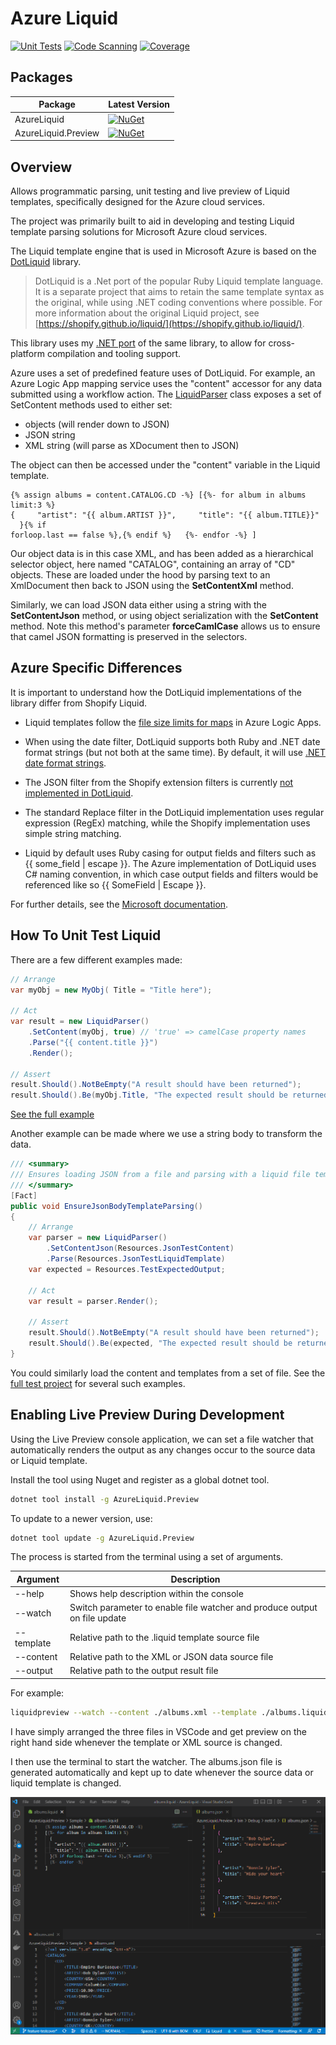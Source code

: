 # Azure Liquid

[![Unit Tests](https://github.com/lekman/AzureLiquid/actions/workflows/ci_unit_tests.yml/badge.svg)](https://github.com/lekman/AzureLiquid/actions/workflows/ci_unit_tests.yml)
[![Code Scanning](https://github.com/lekman/AzureLiquid/actions/workflows/codeql.yml/badge.svg)](https://github.com/lekman/AzureLiquid/actions/workflows/codeql.yml)
[![Coverage](https://codecov.io/gh/lekman/AzureLiquid/branch/main/graph/badge.svg?token=6449B7XRCS)](https://codecov.io/gh/lekman/AzureLiquid)

## Packages

| Package | Latest Version |
| ------- | -------------- |
| AzureLiquid | [![NuGet](https://img.shields.io/nuget/v/AzureLiquid.svg)](https://www.nuget.org/packages/AzureLiquid) |
| AzureLiquid.Preview | [![NuGet](https://img.shields.io/nuget/v/AzureLiquid.Preview.svg)](https://www.nuget.org/packages/AzureLiquid.Preview) |

## Overview

Allows programmatic parsing, unit testing and live preview of Liquid templates, specifically designed for the Azure cloud services.

The project was primarily built to aid in developing and testing Liquid template parsing solutions for Microsoft Azure cloud services.

The Liquid template engine that is used in Microsoft Azure is based on the [DotLiquid](https://github.com/dotliquid/dotliquid) library.

> DotLiquid is a .Net port of the popular Ruby Liquid template language. It is a separate project that aims to retain the same template syntax as the original, while using .NET coding conventions where possible. For more information about the original Liquid project, see [https://shopify.github.io/liquid/](https://shopify.github.io/liquid/).

This library uses my [.NET port](https://github.com/lekman/dotliquid-net6) of the same library, to allow for cross-platform compilation and tooling support.

Azure uses a set of predefined feature uses of DotLiquid. For example, an Azure Logic App mapping service uses the "content" accessor for any data submitted using a workflow action. The [LiquidParser](https://github.com/lekman/AzureLiquid/blob/main/AzureLiquid/LiquidParser.cs") class exposes a set of SetContent methods used to either set:

- objects (will render down to JSON)
- JSON string
- XML string (will parse as XDocument then to JSON)

The object can then be accessed under the "content" variable in the Liquid template.

```jinja
{% assign albums = content.CATALOG.CD -%} [{%- for album in albums limit:3 %}  
{     "artist": "{{ album.ARTIST }}",     "title": "{{ album.TITLE}}"   }{% if
forloop.last == false %},{% endif %}   {%- endfor -%} ]
```

Our object data is in this case XML, and has been added as a hierarchical selector object, here named "CATALOG", containing an array of "CD" objects. These are loaded under the hood by parsing text to an XmlDocument then back to JSON using the **SetContentXml** method.

Similarly, we can load JSON data either using a string with the **SetContentJson** method, or using object serialization with the **SetContent** method. Note this method's parameter **forceCamlCase** allows us to ensure that camel JSON formatting is preserved in the selectors.

## Azure Specific Differences

It is important to understand how the DotLiquid implementations of the library differ from Shopify Liquid.

- Liquid templates follow the [file size limits for maps](https://learn.microsoft.com/en-us/azure/logic-apps/logic-apps-limits-and-config#artifact-capacity-limits) in Azure Logic Apps.
- When using the date filter, DotLiquid supports both Ruby and .NET date format strings (but not both at the same time). By default, it will use [.NET date format strings](<http://msdn.microsoft.com/en-us/library/8kb3ddd4(v=vs.110).aspx>).
- The JSON filter from the Shopify extension filters is currently [not implemented in DotLiquid](https://github.com/dotliquid/dotliquid/issues/384).

- The standard Replace filter in the DotLiquid implementation uses regular expression (RegEx) matching, while the Shopify implementation uses simple string matching.

- Liquid by default uses Ruby casing for output fields and filters such as {{ some_field | escape }}. The Azure implementation of DotLiquid uses C# naming convention, in which case output fields and filters would be referenced like so {{ SomeField | Escape }}.

For further details, see the [Microsoft documentation](https://learn.microsoft.com/en-us/azure/logic-apps/logic-apps-enterprise-integration-liquid-transform?tabs=consumption#liquid-template-considerations).

## How To Unit Test Liquid

There are a few different examples made:

```csharp
// Arrange
var myObj = new MyObj( Title = "Title here");

// Act
var result = new LiquidParser()
    .SetContent(myObj, true) // 'true' => camelCase property names
    .Parse("{{ content.title }}")
    .Render();

// Assert
result.Should().NotBeEmpty("A result should have been returned");
result.Should().Be(myObj.Title, "The expected result should be returned");
```

[See the full example](https://github.com/lekman/AzureLiquid/blob/feature/nuget-release/AzureLiquid.Tests/LiquidParserTests.cs)

Another example can be made where we use a string body to transform the data.

```csharp
/// <summary>
/// Ensures loading JSON from a file and parsing with a liquid file template works.
/// </summary>
[Fact]
public void EnsureJsonBodyTemplateParsing()
{
    // Arrange
    var parser = new LiquidParser()
        .SetContentJson(Resources.JsonTestContent)
        .Parse(Resources.JsonTestLiquidTemplate)
    var expected = Resources.TestExpectedOutput;

    // Act
    var result = parser.Render();

    // Assert
    result.Should().NotBeEmpty("A result should have been returned");
    result.Should().Be(expected, "The expected result should be returned");
}
```

You could similarly load the content and templates from a set of file. See the [full test project](https://github.com/lekman/Liquid.Parser/tree/main/Liquid.Tests) for several such examples.

## Enabling Live Preview During Development

Using the Live Preview console application, we can set a file watcher that automatically renders the output as any changes occur to the source data or Liquid template.

Install the tool using Nuget and register as a global dotnet tool.

```bash
dotnet tool install -g AzureLiquid.Preview
```

To update to a newer version, use:

```bash
dotnet tool update -g AzureLiquid.Preview
```

The process is started from the terminal using a set of arguments.

| Argument   | Description                                                               |
| ---------- | ------------------------------------------------------------------------- |
| --help     | Shows help description within the console                                 |
| --watch    | Switch parameter to enable file watcher and produce output on file update |
| --template | Relative path to the .liquid template source file                         |
| --content  | Relative path to the XML or JSON data source file                         |
| --output   | Relative path to the output result file                                   |

For example:

```bash
liquidpreview --watch --content ./albums.xml --template ./albums.liquid --output ./albums.json
```

I have simply arranged the three files in VSCode and get preview on the right hand side whenever the template or XML source is changed.

I then use the terminal to start the watcher. The albums.json file is generated automatically and kept up to date whenever the source data or liquid template is changed.

![VSCode preview](Documentation/live-preview-console-vscode.png)
